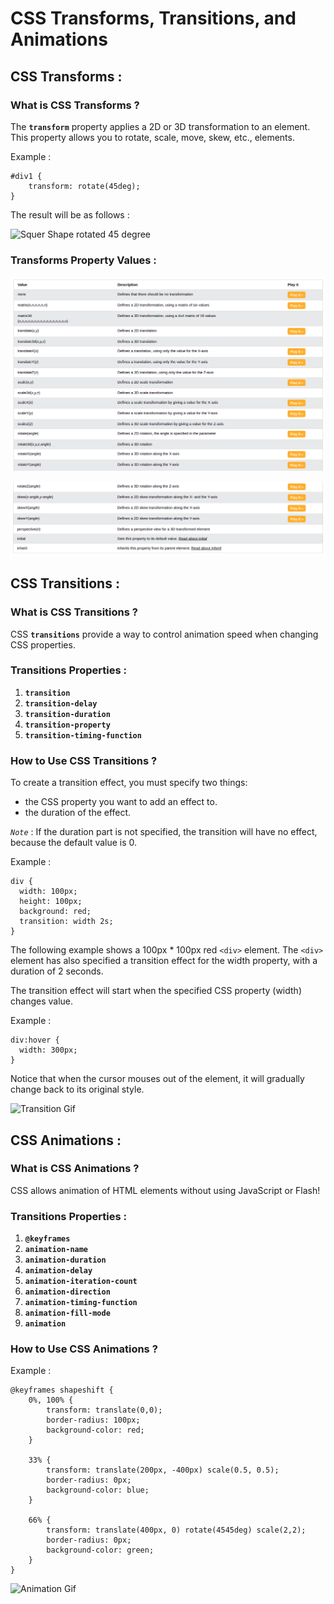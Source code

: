 # CSS Transforms, Transitions, and Animations
## CSS Transforms :
### What is CSS Transforms ?
The **`transform`** property applies a 2D or 3D transformation to an element. This property allows you to rotate, scale, move, skew, etc., elements.

Example :

```
#div1 {
    transform: rotate(45deg);
}
```

The result will be as follows :

![Squer Shape rotated 45 degree](https://i.stack.imgur.com/Q843Q.png)

### Transforms Property Values :

![Transforms Property Values Image 1](IMG/Transform.png)

![Transforms Property Values Image 2](IMG/Transform1.png)

## CSS Transitions :
### What is CSS Transitions ?
CSS **`transitions`** provide a way to control animation speed when changing CSS properties.

### Transitions Properties :
1. **`transition`**
2. **`transition-delay`**
3. **`transition-duration`**
4. **`transition-property`**
5. **`transition-timing-function`**

### How to Use CSS Transitions ?
To create a transition effect, you must specify two things:

* the CSS property you want to add an effect to.
* the duration of the effect.

*`Note`* : If the duration part is not specified, the transition will have no effect, because the default value is 0.

Example :

```
div {
  width: 100px;
  height: 100px;
  background: red;
  transition: width 2s;
}
```

The following example shows a 100px * 100px red `<div>` element. The `<div>` element has also specified a transition effect for the width property, with a duration of 2 seconds.

The transition effect will start when the specified CSS property (width) changes value.

Example :

```
div:hover {
  width: 300px;
}
```

Notice that when the cursor mouses out of the element, it will gradually change back to its original style.

![Transition Gif](https://www.freecodecamp.org/news/content/images/2020/10/transition.gif)

## CSS Animations :
### What is CSS Animations ?
CSS allows animation of HTML elements without using JavaScript or Flash!

### Transitions Properties :
1. **`@keyframes`**
2. **`animation-name`**
3. **`animation-duration`**
4. **`animation-delay`**
5. **`animation-iteration-count`**
6. **`animation-direction`**
7. **`animation-timing-function`**
8. **`animation-fill-mode`**
9. **`animation`**

### How to Use CSS Animations ?

Example :

```
@keyframes shapeshift {
    0%, 100% {
        transform: translate(0,0);  
        border-radius: 100px;
        background-color: red;
    }

    33% {
        transform: translate(200px, -400px) scale(0.5, 0.5);
        border-radius: 0px;
        background-color: blue;
    }

    66% {
        transform: translate(400px, 0) rotate(4545deg) scale(2,2);
        border-radius: 0px;
        background-color: green;
    }
}
```

![Animation Gif](https://www.rithmschool.com/content/intermediate_css_bootstrap/shapeshift.gif)

